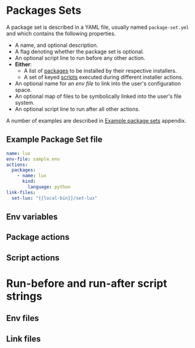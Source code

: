 # Packages Sets

A package set is described in a YAML file, usually named `package-set.yml` and which contains the following properties.

* A name, and optional description.
* A flag denoting whether the package set is optional. 
* An optional script line to run before any other action.
* **Either**:
  * A list of [packages](./packages.md) to be installed by their respective installers.
  * A set of keyed [scripts](#scripts) executed during different installer actions.
* An optional name for an *env file* to link into the user's configuration space.
* An optional map of files to be symbolically linked into the user's file system.  
* An optional script line to run after all other actions.

A number of examples are described in [Example package sets](../appendices/package-sets.md) appendix.

## Example Package Set file

```yaml
name: lux
env-file: sample.env
actions:
  packages:
    - name: lux
      kind:
        language: python
link-files:
  set-lux: "{{local-bin}}/set-lux"
```

## Env variables

## Package actions

## Script actions

# Run-before and run-after script strings

## Env files

## Link files 
